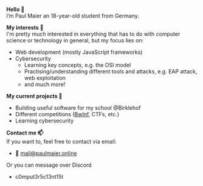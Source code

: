 <b>Hello 👋</b><br>
I’m Paul Maier an 18-year-old student from Germany.

<b>My interests 👀</b><br>
I'm pretty much interested in everything that has to do with computer science or technology in general, but my focus lies on:
- Web development (mostly JavaScript frameworks)
- Cybersecurity
  - Learning key concepts, e.g. the OSI model
  - Practising/understanding different tools and attacks, e.g. EAP attack, web exploitation
  - and much more!

<b>My current projects 🌱</b><br>
- Building useful software for my school @Birklehof
- Different competitions ([BwInf](https://bwinf.de/bundeswettbewerb/), CTFs, etc.)
- Learning cybersecurity

<b>Contact me 📫</b><br>
If you want to, feel free to contact via email:
- 📧 mail@paulmaier.online

Or you can message over Discord
- c0mput3r5c13nt15t

